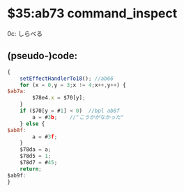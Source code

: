 ﻿
# $35:ab73 command_inspect

<summary>0c: しらべる</summary>

## (pseudo-)code:
```js
{
	setEffectHandlerTo18();	//ab66
	for (x = 0,y = 3;x != 4;x++,y++) {
$ab7a:
		$78e4.x = $70[y];
	}
	if ($70[y = #1] < 0)  //bpl ab8f
		a = #3b;	//"こうかがなかった"
	} else {
$ab8f:
		a = #3f;
	}
	$78da = a;
	$78d5 = 1;
	$78d7 = #45;
	return;
$ab9f:
}
```



